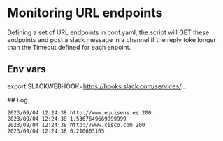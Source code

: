 # Monitoring URL endpoints

Defining a set of URL endpoints in conf.yaml, the script will GET these endpoints and post a slack message in a channel if the reply toke longer than the Timeout defined for each enpoint.

## Env vars

export SLACKWEBHOOK=https://hooks.slack.com/services/...

## Log

```
2023/09/04 12:24:38 http://www.equisens.es 200
2023/09/04 12:24:38 1.5367649669999999
2023/09/04 12:24:38 http://www.cisco.com 200
2023/09/04 12:24:38 0.210603165
```
